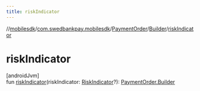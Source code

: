 ```yaml
---
title: riskIndicator
---
```

//[mobilesdk](../../../../index.html)/[com.swedbankpay.mobilesdk](../../index.html)/[PaymentOrder](../index.html)/[Builder](index.html)/[riskIndicator](risk-indicator.html)



# riskIndicator



[androidJvm]\
fun [riskIndicator](risk-indicator.html)(riskIndicator: [RiskIndicator](../../-risk-indicator/index.html)?): [PaymentOrder.Builder](index.html)




